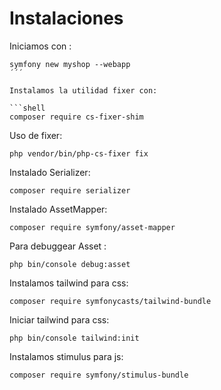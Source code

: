 # Instalaciones
Iniciamos con :
```shell 
symfony new myshop --webapp
´´´

Instalamos la utilidad fixer con:

```shell
composer require cs-fixer-shim
```

Uso de fixer: 

```shell
php vendor/bin/php-cs-fixer fix
```

Instalado Serializer:

```shell
composer require serializer
```

Instalado AssetMapper:

```shell
composer require symfony/asset-mapper
```
Para debuggear Asset :
```shell
php bin/console debug:asset
```

Instalamos tailwind para css:

```shell
composer require symfonycasts/tailwind-bundle
```

Iniciar tailwind para css:
```shell
php bin/console tailwind:init
```
Instalamos stimulus para js:
```shell
composer require symfony/stimulus-bundle
```